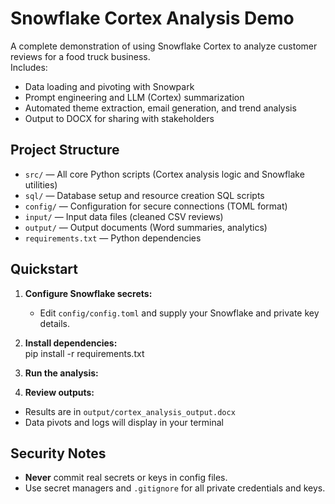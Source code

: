 # Snowflake Cortex Analysis Demo

A complete demonstration of using Snowflake Cortex to analyze customer reviews for a food truck business.  
Includes:  
- Data loading and pivoting with Snowpark
- Prompt engineering and LLM (Cortex) summarization
- Automated theme extraction, email generation, and trend analysis
- Output to DOCX for sharing with stakeholders

## Project Structure

- `src/` — All core Python scripts (Cortex analysis logic and Snowflake utilities)
- `sql/` — Database setup and resource creation SQL scripts
- `config/` — Configuration for secure connections (TOML format)
- `input/` — Input data files (cleaned CSV reviews)
- `output/` — Output documents (Word summaries, analytics)
- `requirements.txt` — Python dependencies

## Quickstart

1. **Configure Snowflake secrets:**  
   - Edit `config/config.toml` and supply your Snowflake and private key details.

2. **Install dependencies:**  
pip install -r requirements.txt

3. **Run the analysis:**  

4. **Review outputs:**  
- Results are in `output/cortex_analysis_output.docx`
- Data pivots and logs will display in your terminal

## Security Notes

- **Never** commit real secrets or keys in config files.
- Use secret managers and `.gitignore` for all private credentials and keys.


